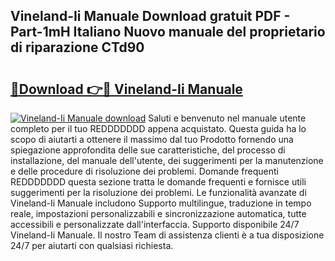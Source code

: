 ## Vineland-Ii Manuale Download gratuit PDF - Part-1mH Italiano Nuovo manuale del proprietario di riparazione CTd90

# <h2><a href="http://dfgr59.blite.top/?on=Vineland-Ii+Manuale">🔗Download 👉🔴 Vineland-Ii Manuale</a></h2>

[![Vineland-Ii Manuale download](https://i.imgur.com/lujVjoI.png)](http://dfgr59.blite.top/?on=Vineland-Ii+Manuale)
Saluti e benvenuto nel manuale utente completo per il tuo REDDDDDDD appena acquistato. Questa guida ha lo scopo di aiutarti a ottenere il massimo dal tuo Prodotto fornendo una spiegazione approfondita delle sue caratteristiche, del processo di installazione, del manuale dell'utente, dei suggerimenti per la manutenzione e delle procedure di risoluzione dei problemi. Domande frequenti REDDDDDDD questa sezione tratta le domande frequenti e fornisce utili suggerimenti per la risoluzione dei problemi. Le funzionalità avanzate di Vineland-Ii Manuale includono Supporto multilingue, traduzione in tempo reale, impostazioni personalizzabili e sincronizzazione automatica, tutte accessibili e personalizzate dall'interfaccia. Supporto disponibile 24/7 Vineland-Ii Manuale. Il nostro Team di assistenza clienti è a tua disposizione 24/7 per aiutarti con qualsiasi richiesta.
